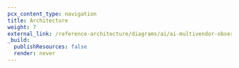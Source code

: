 ```yaml
---
pcx_content_type: navigation
title: Architecture
weight: 7
external_link: /reference-architecture/diagrams/ai/ai-multivendor-observability-control/
_build:
  publishResources: false
  render: never
---
```

